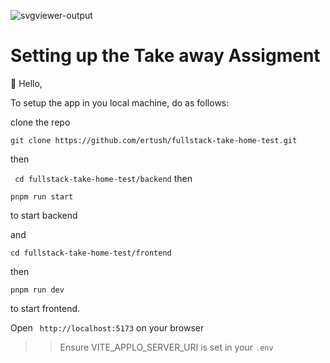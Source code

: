  ![svgviewer-output](https://github.com/ElloTechnology/backend_takehome/assets/3518127/561bc8d4-bffc-4360-b9ea-61e876bcec93)


# Setting up the Take away Assigment

👋 Hello,

To setup the app in you local machine, do as follows:

clone the repo

```git clone https://github.com/ertush/fullstack-take-home-test.git ```

then 

``` cd fullstack-take-home-test/backend```
then

``` pnpm run start ```

to start backend


and

``` cd fullstack-take-home-test/frontend ```

then

``` pnpm run dev ```


to start frontend.

Open  ``` http://localhost:5173``` on your browser

>> Ensure VITE_APPLO_SERVER_URI is set in your ```.env```



